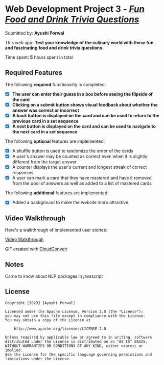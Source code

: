 # Web Development Project 3 - [*Fun Food and Drink Trivia Questions*](https://fun-food-and-drink-trivia.web.app/)

Submitted by: **Ayushi Porwal**

This web app: **Test your knowledge of the culinary world with these fun and fascinating food and drink trivia questions.**

Time spent: **5** hours spent in total

## Required Features

The following **required** functionality is completed:

- [x] **The user can enter their guess in a box before seeing the flipside of the card**
- [x] **Clicking on a submit button shows visual feedback about whether the answer was correct or incorrect**
- [x] **A back button is displayed on the card and can be used to return to the previous card in a set sequence**
- [x] **A next button is displayed on the card and can be used to navigate to the next card in a set sequence**

The following **optional** features are implemented:

- [x] A shuffle button is used to randomize the order of the cards
- [x] A user's answer may be counted as correct even when it is slightly different from the target answer
- [x] A counter displays the user's current and longest streak of correct responses
- [x] A user can mark a card that they have mastered and have it removed from the pool of answers as well as added to a list of mastered cards

The following **additional** features are implemented:

* [x] Added a background to make the website more attractive.

## Video Walkthrough

Here's a walkthrough of implemented user stories:

[Video Walkthrough](https://i.imgur.com/sCm0ZhO.gif)

<!-- Replace this with whatever GIF tool you used! -->
GIF created with [CloudConvert](https://cloudconvert.com/mp4-to-gif)
<!-- Recommended tools:
[Kap](https://getkap.co/) for macOS
[ScreenToGif](https://www.screentogif.com/) for Windows
[peek](https://github.com/phw/peek) for Linux. -->

## Notes

Came to know about NLP packages in javascript

## License

    Copyright [2023] [Ayushi Porwal]

    Licensed under the Apache License, Version 2.0 (the "License");
    you may not use this file except in compliance with the License.
    You may obtain a copy of the License at

        http://www.apache.org/licenses/LICENSE-2.0

    Unless required by applicable law or agreed to in writing, software
    distributed under the License is distributed on an "AS IS" BASIS,
    WITHOUT WARRANTIES OR CONDITIONS OF ANY KIND, either express or implied.
    See the License for the specific language governing permissions and
    limitations under the License.
